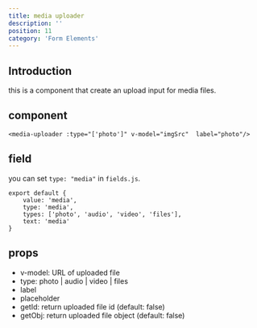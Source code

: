 ```yaml
---
title: media uploader
description: ''
position: 11
category: 'Form Elements'
---
```


## Introduction
this is a component that create an upload input for media files.

## component
```vue
<media-uploader :type="['photo']" v-model="imgSrc"  label="photo"/>
```

## field
you can set ```type: "media"``` in ```fields.js```.

```js[fields.js]
export default {
    value: 'media',
    type: 'media',
    types: ['photo', 'audio', 'video', 'files'],
    text: 'media'
}
```

## props
- v-model: URL of uploaded file
- type: photo | audio | video | files
- label
- placeholder
- getId: return uploaded file id (default: false)
- getObj: return uploaded file object (default: false)